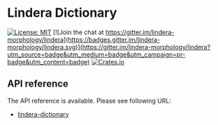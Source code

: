 # Lindera Dictionary

[![License: MIT](https://img.shields.io/badge/License-MIT-yellow.svg)](https://opensource.org/licenses/MIT) [![Join the chat at https://gitter.im/lindera-morphology/lindera](https://badges.gitter.im/lindera-morphology/lindera.svg)](https://gitter.im/lindera-morphology/lindera?utm_source=badge&utm_medium=badge&utm_campaign=pr-badge&utm_content=badge) [![Crates.io](https://img.shields.io/crates/v/lindera-dictionary.svg)](https://crates.io/crates/lindera-dictionary)


## API reference

The API reference is available. Please see following URL:
- <a href="https://docs.rs/lindera-dictionary" target="_blank">lindera-dictionary</a>
